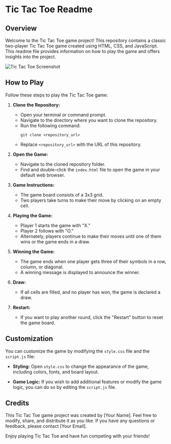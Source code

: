 # Tic Tac Toe Readme

## Overview

Welcome to the Tic Tac Toe game project! This repository contains a classic two-player Tic Tac Toe game created using HTML, CSS, and JavaScript. This readme file provides information on how to play the game and offers insights into the project.

![Tic Tac Toe Screenshot](tic_tac_toe_screenshot.png)

## How to Play

Follow these steps to play the Tic Tac Toe game:

1. **Clone the Repository:**
   - Open your terminal or command prompt.
   - Navigate to the directory where you want to clone the repository.
   - Run the following command:
     ```
     git clone <repository_url>
     ```
   - Replace `<repository_url>` with the URL of this repository.

2. **Open the Game:**
   - Navigate to the cloned repository folder.
   - Find and double-click the `index.html` file to open the game in your default web browser.

3. **Game Instructions:**
   - The game board consists of a 3x3 grid.
   - Two players take turns to make their move by clicking on an empty cell.

4. **Playing the Game:**
   - Player 1 starts the game with "X."
   - Player 2 follows with "O."
   - Alternately, players continue to make their moves until one of them wins or the game ends in a draw.

5. **Winning the Game:**
   - The game ends when one player gets three of their symbols in a row, column, or diagonal.
   - A winning message is displayed to announce the winner.

6. **Draw:**
   - If all cells are filled, and no player has won, the game is declared a draw.

7. **Restart:**
   - If you want to play another round, click the "Restart" button to reset the game board.

## Customization

You can customize the game by modifying the `style.css` file and the `script.js` file:

- **Styling:** Open `style.css` to change the appearance of the game, including colors, fonts, and board layout.

- **Game Logic:** If you wish to add additional features or modify the game logic, you can do so by editing the `script.js` file.

## Credits

This Tic Tac Toe game project was created by [Your Name]. Feel free to modify, share, and distribute it as you like. If you have any questions or feedback, please contact [Your Email].

Enjoy playing Tic Tac Toe and have fun competing with your friends!
